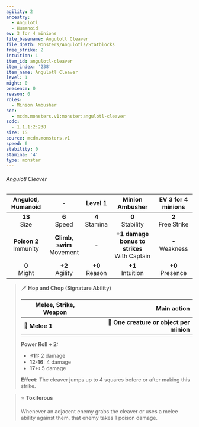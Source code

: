 ```yaml
---
agility: 2
ancestry:
  - Angulotl
  - Humanoid
ev: 3 for 4 minions
file_basename: Angulotl Cleaver
file_dpath: Monsters/Angulotls/Statblocks
free_strike: 2
intuition: 1
item_id: angulotl-cleaver
item_index: '238'
item_name: Angulotl Cleaver
level: 1
might: 0
presence: 0
reason: 0
roles:
  - Minion Ambusher
scc:
  - mcdm.monsters.v1:monster:angulotl-cleaver
scdc:
  - 1.1.1:2:238
size: 1S
source: mcdm.monsters.v1
speed: 6
stability: 0
stamina: '4'
type: monster
---
```


###### Angulotl Cleaver

|     Angulotl, Humanoid     |               -               |      Level 1       |                 Minion Ambusher                  |   EV 3 for 4 minions   |
| :------------------------: | :---------------------------: | :----------------: | :----------------------------------------------: | :--------------------: |
|      **1S**<br/> Size      |       **6**<br/> Speed        | **4**<br/> Stamina |               **0**<br/> Stability               | **2**<br/> Free Strike |
| **Poison 2**<br/> Immunity | **Climb, swim**<br/> Movement |         -          | **+1 damage bonus to strikes**<br/> With Captain |  **-**<br/> Weakness   |
|      **0**<br/> Might      |      **+2**<br/> Agility      | **+0**<br/> Reason |              **+1**<br/> Intuition               |  **+0**<br/> Presence  |

<!-- -->
> 🗡 **Hop and Chop (Signature Ability)**
>
> | **Melee, Strike, Weapon** |                          **Main action** |
> | ------------------------- | ---------------------------------------: |
> | **📏 Melee 1**            | **🎯 One creature or object per minion** |
>
> **Power Roll + 2:**
>
> - **≤11:** 2 damage
> - **12-16:** 4 damage
> - **17+:** 5 damage
>
> **Effect:** The cleaver jumps up to 4 squares before or after making this strike.

<!-- -->
> ⭐️ **Toxiferous**
>
> Whenever an adjacent enemy grabs the cleaver or uses a melee ability against them, that enemy takes 1 poison damage.
